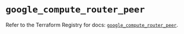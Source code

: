 # `google_compute_router_peer`

Refer to the Terraform Registry for docs: [`google_compute_router_peer`](https://registry.terraform.io/providers/hashicorp/google/6.10.0/docs/resources/compute_router_peer).

